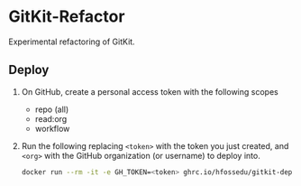 # GitKit-Refactor

Experimental refactoring of GitKit.

## Deploy

1. On GitHub, create a personal access token with the following scopes
   * repo (all)
   * read:org
   * workflow

2. Run the following replacing `<token>` with the token you just created,
   and `<org>` with the GitHub organization (or username) to deploy into.

      ```bash
      docker run --rm -it -e GH_TOKEN=<token> ghrc.io/hfossedu/gitkit-deploy <org>
      ```
